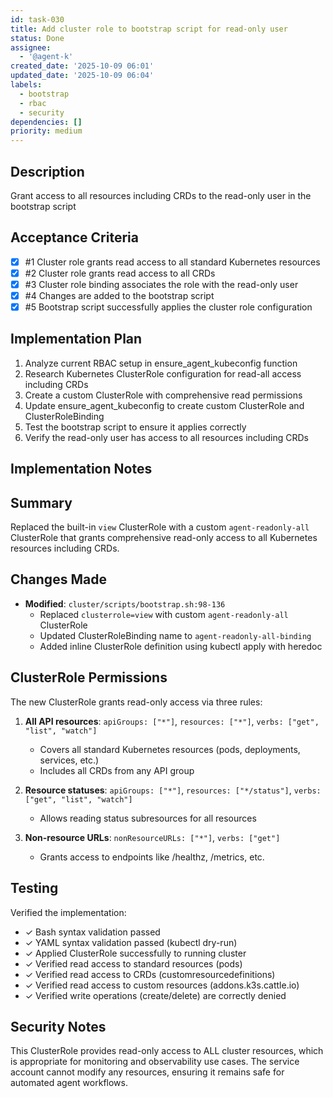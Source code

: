 ```yaml
---
id: task-030
title: Add cluster role to bootstrap script for read-only user
status: Done
assignee:
  - '@agent-k'
created_date: '2025-10-09 06:01'
updated_date: '2025-10-09 06:04'
labels:
  - bootstrap
  - rbac
  - security
dependencies: []
priority: medium
---
```


## Description

<!-- SECTION:DESCRIPTION:BEGIN -->
Grant access to all resources including CRDs to the read-only user in the bootstrap script
<!-- SECTION:DESCRIPTION:END -->

## Acceptance Criteria
<!-- AC:BEGIN -->
- [x] #1 Cluster role grants read access to all standard Kubernetes resources
- [x] #2 Cluster role grants read access to all CRDs
- [x] #3 Cluster role binding associates the role with the read-only user
- [x] #4 Changes are added to the bootstrap script
- [x] #5 Bootstrap script successfully applies the cluster role configuration
<!-- AC:END -->

## Implementation Plan

<!-- SECTION:PLAN:BEGIN -->
1. Analyze current RBAC setup in ensure_agent_kubeconfig function
2. Research Kubernetes ClusterRole configuration for read-all access including CRDs
3. Create a custom ClusterRole with comprehensive read permissions
4. Update ensure_agent_kubeconfig to create custom ClusterRole and ClusterRoleBinding
5. Test the bootstrap script to ensure it applies correctly
6. Verify the read-only user has access to all resources including CRDs
<!-- SECTION:PLAN:END -->

## Implementation Notes

<!-- SECTION:NOTES:BEGIN -->
## Summary

Replaced the built-in `view` ClusterRole with a custom `agent-readonly-all` ClusterRole that grants comprehensive read-only access to all Kubernetes resources including CRDs.

## Changes Made

- **Modified**: `cluster/scripts/bootstrap.sh:98-136`
  - Replaced `clusterrole=view` with custom `agent-readonly-all` ClusterRole
  - Updated ClusterRoleBinding name to `agent-readonly-all-binding`
  - Added inline ClusterRole definition using kubectl apply with heredoc

## ClusterRole Permissions

The new ClusterRole grants read-only access via three rules:

1. **All API resources**: `apiGroups: ["*"]`, `resources: ["*"]`, `verbs: ["get", "list", "watch"]`
   - Covers all standard Kubernetes resources (pods, deployments, services, etc.)
   - Includes all CRDs from any API group

2. **Resource statuses**: `apiGroups: ["*"]`, `resources: ["*/status"]`, `verbs: ["get", "list", "watch"]`
   - Allows reading status subresources for all resources

3. **Non-resource URLs**: `nonResourceURLs: ["*"]`, `verbs: ["get"]`
   - Grants access to endpoints like /healthz, /metrics, etc.

## Testing

Verified the implementation:

- ✓ Bash syntax validation passed
- ✓ YAML syntax validation passed (kubectl dry-run)
- ✓ Applied ClusterRole successfully to running cluster
- ✓ Verified read access to standard resources (pods)
- ✓ Verified read access to CRDs (customresourcedefinitions)
- ✓ Verified read access to custom resources (addons.k3s.cattle.io)
- ✓ Verified write operations (create/delete) are correctly denied

## Security Notes

This ClusterRole provides read-only access to ALL cluster resources, which is appropriate for monitoring and observability use cases. The service account cannot modify any resources, ensuring it remains safe for automated agent workflows.
<!-- SECTION:NOTES:END -->
